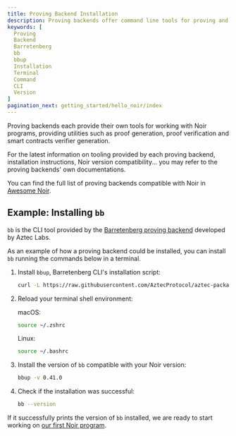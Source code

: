 ```yaml
---
title: Proving Backend Installation
description: Proving backends offer command line tools for proving and verifying Noir programs. This page describes how to install `bb` as an example.
keywords: [
  Proving
  Backend
  Barretenberg
  bb
  bbup
  Installation
  Terminal
  Command
  CLI
  Version
]
pagination_next: getting_started/hello_noir/index
---
```


Proving backends each provide their own tools for working with Noir programs, providing utilities such as proof generation, proof verification and smart contracts verifier generation.

For the latest information on tooling provided by each proving backend, installation instructions, Noir version compatibility... you may refer to the proving backends' own documentations.

You can find the full list of proving backends compatible with Noir in [Awesome Noir](https://github.com/noir-lang/awesome-noir/?tab=readme-ov-file#proving-backends).

## Example: Installing `bb`

`bb` is the CLI tool provided by the [Barretenberg proving backend](https://github.com/AztecProtocol/barretenberg) developed by Aztec Labs.

As an example of how a proving backend could be installed, you can install `bb` running the commands below in a terminal.

1. Install `bbup`, Barretenberg CLI's installation script:

    ```bash
    curl -L https://raw.githubusercontent.com/AztecProtocol/aztec-packages/master/barretenberg/cpp/installation/install | bash
    ```

2. Reload your terminal shell environment:

    macOS:
    ```bash
    source ~/.zshrc
    ```

    Linux:
    ```bash
    source ~/.bashrc
    ```

3. Install the version of `bb` compatible with your Noir version:

    ```bash
    bbup -v 0.41.0
    ```

4. Check if the installation was successful:

    ```bash
    bb --version
    ```

If it successfully prints the version of `bb` installed, we are ready to start working on [our first Noir program](../hello_noir/index.md).
